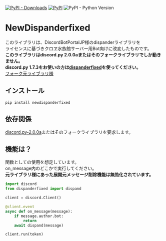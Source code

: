 [![PyPI - Downloads](https://img.shields.io/pypi/dm/dispanderfixed)](https://pypi.org/project/dispanderfixed)
[![PyPI](https://img.shields.io/badge/discord.py%20%3E%3D-2.0.0a3575%2Bg45d498c-green)](https://github.com/Rapptz/discord.py)
![PyPI - Python Version](https://img.shields.io/pypi/pyversions/dispanderfixed)
# NewDispanderfixed
このライブラリは、DiscordBotPortalJP様のdispanderライブラリを<br>
ライセンスに基づきクロヱ水族館サーバー用Bot向けに改変したものです。<br>
**このライブラリはdiscord.py 2.0.0aまたはそのフォークライブラリでしか動きません。**<br>
**discord.py 1.7.3をお使いの方は[dispanderfixed](https://pypi.org/project/dispanderfixed/)を使ってください。** <br>
[フォーク元ライブラリ様](https://github.com/DiscordBotPortalJP/dispander)

## インストール

`pip install newdispanderfixed`

## 依存関係
[discord.py-2.0.0a](https://github.com/Rapptz/discord.py)またはそのフォークライブラリを要求します。

## 機能は？

関数としての使用を想定しています。<br>
on_message内のどこかで実行してください。<br>
**元ライブラリ様にあった展開元メッセージ削除機能は無効化されています。**<br>

```python
import discord
from dispanderfixed import dispand

client = discord.Client()

@client.event
async def on_message(message):
    if message.author.bot:
        return
    await dispand(message)

client.run(token)
```
